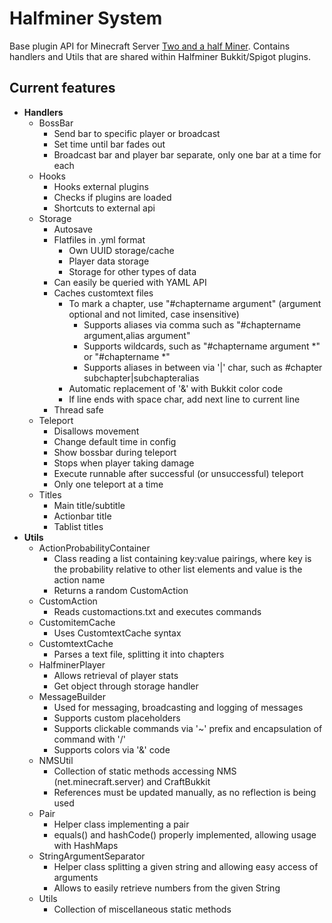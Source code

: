 # Halfminer System
Base plugin API for Minecraft Server [Two and a half Miner](https://halfminer.de).
Contains handlers and Utils that are shared within Halfminer Bukkit/Spigot plugins.

## Current features
- **Handlers**
  - BossBar
    - Send bar to specific player or broadcast
    - Set time until bar fades out
    - Broadcast bar and player bar separate, only one bar at a time for each
  - Hooks
    - Hooks external plugins
    - Checks if plugins are loaded
    - Shortcuts to external api
  - Storage
    - Autosave
    - Flatfiles in .yml format
      - Own UUID storage/cache
      - Player data storage
      - Storage for other types of data
    - Can easily be queried with YAML API
    - Caches customtext files
      - To mark a chapter, use "#chaptername argument" (argument optional and not limited, case insensitive)
        - Supports aliases via comma such as "#chaptername argument,alias argument"
        - Supports wildcards, such as "#chaptername argument *" or "#chaptername *"
        - Supports aliases in between via '|' char, such as #chapter subchapter|subchapteralias
      - Automatic replacement of '&' with Bukkit color code
      - If line ends with space char, add next line to current line
    - Thread safe
  - Teleport
    - Disallows movement
    - Change default time in config
    - Show bossbar during teleport
    - Stops when player taking damage
    - Execute runnable after successful (or unsuccessful) teleport
    - Only one teleport at a time
  - Titles
    - Main title/subtitle
    - Actionbar title
    - Tablist titles
- **Utils**
  - ActionProbabilityContainer
    - Class reading a list containing key:value pairings, where key is the probability relative to other list elements and value is the action name
    - Returns a random CustomAction
  - CustomAction
    - Reads customactions.txt and executes commands
  - CustomitemCache
    - Uses CustomtextCache syntax
  - CustomtextCache
    - Parses a text file, splitting it into chapters
  - HalfminerPlayer
    - Allows retrieval of player stats
    - Get object through storage handler
  - MessageBuilder
    - Used for messaging, broadcasting and logging of messages
    - Supports custom placeholders
    - Supports clickable commands via '~' prefix and encapsulation of command with '/'
    - Supports colors via '&' code
  - NMSUtil
    - Collection of static methods accessing NMS (net.minecraft.server) and CraftBukkit
    - References must be updated manually, as no reflection is being used
  - Pair
    - Helper class implementing a pair
    - equals() and hashCode() properly implemented, allowing usage with HashMaps
  - StringArgumentSeparator
    - Helper class splitting a given string and allowing easy access of arguments
    - Allows to easily retrieve numbers from the given String
  - Utils
    - Collection of miscellaneous static methods

